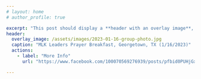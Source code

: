 ```yaml
---
# layout: home
# author_profile: true

excerpt: "This post should display a **header with an overlay image**, if the theme supports it."
header:
  overlay_image: /assets/images/2023-01-16-group-photo.jpg
  caption: "MLK Leaders Prayer Breakfast, Georgetown, TX (1/16/2023)"
  actions:
    - label: "More Info"
      url: "https://www.facebook.com/100070569276939/posts/pfbid0PUHjGxHCdvjaSx28KxzRrYWvUAAJiEDdssWnq9tM2ScdnG1cWTLvmMX33ya1nZ32l/?mibextid=cr9u03"

---
```


